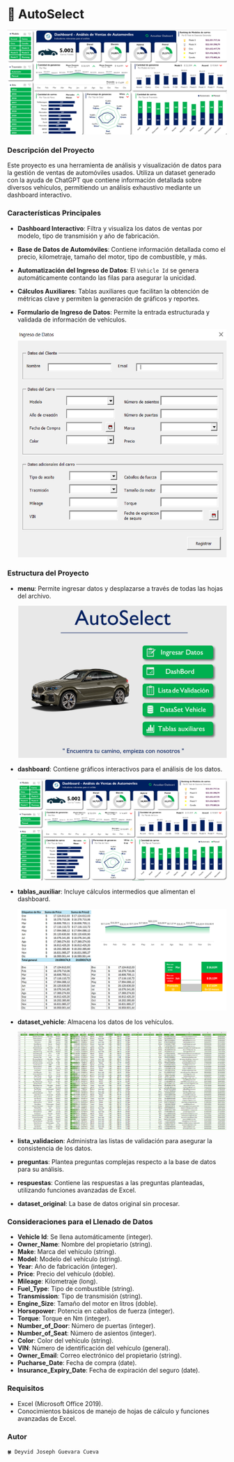 # **🚗 AutoSelect**

![alt text](./Img/Imagen_principal.png)

### **Descripción del Proyecto**
Este proyecto es una herramienta de análisis y visualización de datos para la gestión de ventas de automóviles usados. Utiliza un dataset generado con la ayuda de ChatGPT que contiene información detallada sobre diversos vehículos, permitiendo un análisis exhaustivo mediante un dashboard interactivo.

### **Características Principales**
- **Dashboard Interactivo**: Filtra y visualiza los datos de ventas por modelo, tipo de transmisión y año de fabricación.
- **Base de Datos de Automóviles**: Contiene información detallada como el precio, kilometraje, tamaño del motor, tipo de combustible, y más.
- **Automatización del Ingreso de Datos**: El `Vehicle Id` se genera automáticamente contando las filas para asegurar la unicidad.
- **Cálculos Auxiliares**: Tablas auxiliares que facilitan la obtención de métricas clave y permiten la generación de gráficos y reportes.
- **Formulario de Ingreso de Datos**: Permite la entrada estructurada y validada de información de vehículos.

    ![alt text](./Img/Form.png)

### **Estructura del Proyecto**
- **menu**: Permite ingresar datos y desplazarse a través de todas las hojas del archivo.

    ![alt text](./Img/Menu.png)

- **dashboard**: Contiene gráficos interactivos para el análisis de los datos.

    ![alt text](./Img/Dashboard.png)

- **tablas_auxiliar**: Incluye cálculos intermedios que alimentan el dashboard.

    ![alt text](./Img/Tablas.png)

- **dataset_vehicle**: Almacena los datos de los vehículos.

    ![alt text](./Img/DataSet.png)

- **lista_validacion**: Administra las listas de validación para asegurar la consistencia de los datos.
- **preguntas**: Plantea preguntas complejas respecto a la base de datos para su análisis.
- **respuestas**: Contiene las respuestas a las preguntas planteadas, utilizando funciones avanzadas de Excel.
- **dataset_original**: La base de datos original sin procesar.

### **Consideraciones para el Llenado de Datos**
- **Vehicle Id**: Se llena automáticamente (integer).
- **Owner_Name**: Nombre del propietario (string).
- **Make**: Marca del vehículo (string).
- **Model**: Modelo del vehículo (string).
- **Year**: Año de fabricación (integer).
- **Price**: Precio del vehículo (doble).
- **Mileage**: Kilometraje (long).
- **Fuel_Type**: Tipo de combustible (string).
- **Transmission**: Tipo de transmisión (string).
- **Engine_Size**: Tamaño del motor en litros (doble).
- **Horsepower**: Potencia en caballos de fuerza (integer).
- **Torque**: Torque en Nm (integer).
- **Number_of_Door**: Número de puertas (integer).
- **Number_of_Seat**: Número de asientos (integer).
- **Color**: Color del vehículo (string).
- **VIN**: Número de identificación del vehículo (general).
- **Owner_Email**: Correo electrónico del propietario (string).
- **Pucharse_Date**: Fecha de compra (date).
- **Insurance_Expiry_Date**: Fecha de expiración del seguro (date).

### **Requisitos**
- Excel (Microsoft Office 2019).
- Conocimientos básicos de manejo de hojas de cálculo y funciones avanzadas de Excel.

### **Autor**
    🍀 Deyvid Joseph Guevara Cueva